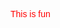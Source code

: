 <!DOCTYPE>
<html>
<head>
<title>Style attribute</title>
</html>
<body>
    <p style="font-family: arial; color: #FF0000;">This is fun</p>
</body>
</html>
